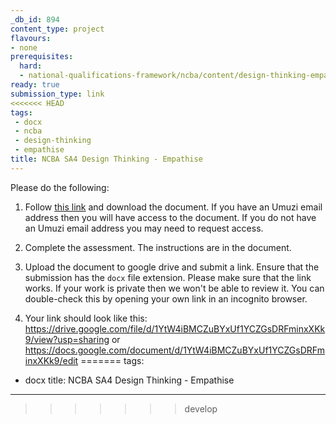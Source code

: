 ```yaml
---
_db_id: 894
content_type: project
flavours:
- none
prerequisites:
  hard:
  - national-qualifications-framework/ncba/content/design-thinking-empathise
ready: true
submission_type: link
<<<<<<< HEAD
tags: 
 - docx
 - ncba
 - design-thinking
 - empathise
title: NCBA SA4 Design Thinking - Empathise
---
```


Please do the following:

1. Follow [this link](https://docs.google.com/document/d/1_G7lPiOpgq2XXdQ2fgWF0lOA23mMXeaF/edit?usp=sharing&ouid=106698657596806218419&rtpof=true&sd=true) and download the document. If you have an Umuzi email address then you will have access to the document. If you do not have an Umuzi email address you may need to request access.

2. Complete the assessment. The instructions are in the document. 
   
3. Upload the document to google drive and submit a link. Ensure that the submission has the `docx` file extension. Please make sure that the link works. If your work is private then we won't be able to review it. You can double-check this by opening your own link in an incognito browser.  

4. Your link should look like this:
https://drive.google.com/file/d/1YtW4iBMCZuBYxUf1YCZGsDRFminxXKk9/view?usp=sharing or https://docs.google.com/document/d/1YtW4iBMCZuBYxUf1YCZGsDRFminxXKk9/edit
=======
tags:
- docx
title: NCBA SA4 Design Thinking - Empathise
---
>>>>>>> develop

